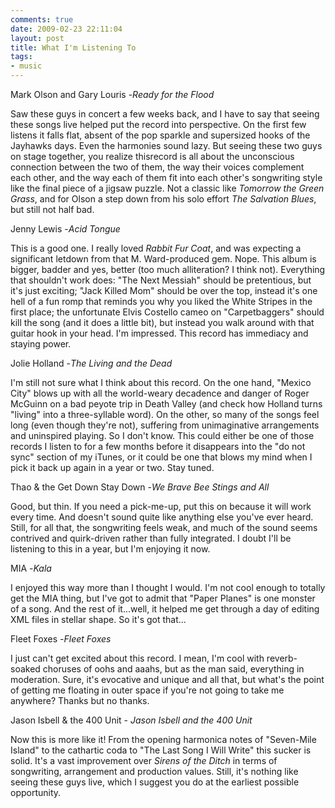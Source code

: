 ```yaml
---
comments: true
date: 2009-02-23 22:11:04
layout: post
title: What I'm Listening To
tags:
- music
---
```


Mark Olson and Gary Louris -_Ready for the Flood_

Saw these guys in concert a few weeks back, and I have to say that seeing these songs live helped put the record into perspective. On the first few listens it falls flat, absent of the pop sparkle and supersized hooks of the Jayhawks days. Even the harmonies sound lazy. But seeing these two guys on stage together, you realize thisrecord is all about the unconscious connection between the two of them, the way their voices complement each other, and the way each of them fit into each other's songwriting style like the final piece of a jigsaw puzzle. Not a classic like _Tomorrow the Green Grass_, and for Olson a step down from his solo effort _The Salvation Blues_, but still not half bad.<!-- more -->

Jenny Lewis -_Acid Tongue_


This is a good one. I really loved _Rabbit Fur Coat_, and was expecting a significant letdown from that M. Ward-produced gem. Nope. This album is bigger, badder and yes, better (too much alliteration? I think not). Everything that shouldn't work does: "The Next Messiah" should be pretentious, but it's just exciting; "Jack Killed Mom" should be over the top, instead it's one hell of a fun romp that reminds you why you liked the White Stripes in the first place; the unfortunate Elvis Costello cameo on "Carpetbaggers" should kill the song (and it does a little bit), but instead you walk around with that guitar hook in your head. I'm impressed. This record has immediacy and staying power.


Jolie Holland -_The Living and the Dead_


I'm still not sure what I think about this record. On the one hand, "Mexico City" blows up with all the world-weary decadence and danger of Roger McGuinn on a bad peyote trip in Death Valley (and check how Holland turns "living" into a three-syllable word). On the other, so many of the songs feel long (even though they're not), suffering from unimaginative arrangements and uninspired playing. So I don't know. This could either be one of those records I listen to for a few months before it disappears into the "do not sync" section of my iTunes, or it could be one that blows my mind when I pick it back up again in a year or two. Stay tuned.


Thao & the Get Down Stay Down -_We Brave Bee Stings and All_


Good, but thin. If you need a pick-me-up, put this on because it will work every time. And doesn't sound quite like anything else you've ever heard. Still, for all that, the songwriting feels weak, and much of the sound seems contrived and quirk-driven rather than fully integrated. I doubt I'll be listening to this in a year, but I'm enjoying it now.


MIA -_Kala_


I enjoyed this way more than I thought I would. I'm not cool enough to totally get the MIA thing, but I've got to admit that "Paper Planes" is one monster of a song. And the rest of it...well, it helped me get through a day of editing XML files in stellar shape. So it's got that...


Fleet Foxes -_Fleet Foxes_


I just can't get excited about this record. I mean, I'm cool with reverb-soaked choruses of oohs and aaahs, but as the man said, everything in moderation. Sure, it's evocative and unique and all that, but what's the point of getting me floating in outer space if you're not going to take me anywhere? Thanks but no thanks.


Jason Isbell & the 400 Unit - _Jason Isbell and the 400 Unit_


Now this is more like it! From the opening harmonica notes of "Seven-Mile Island" to the cathartic coda to "The Last Song I Will Write" this sucker is solid. It's a vast improvement over _Sirens of the Ditch_ in terms of songwriting, arrangement and production values. Still, it's nothing like seeing these guys live, which I suggest you do at the earliest possible opportunity.
